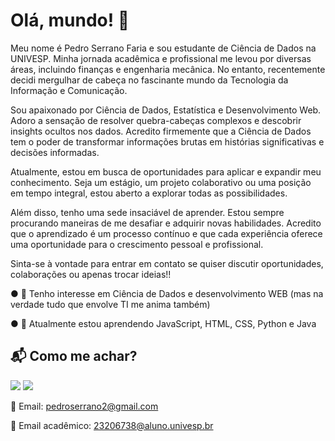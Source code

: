 # Olá, mundo! 👋

Meu nome é Pedro Serrano Faria e sou estudante de Ciência de Dados na UNIVESP. Minha jornada acadêmica e profissional me levou por diversas áreas, incluindo finanças e engenharia mecânica. No entanto, recentemente decidi mergulhar de cabeça no fascinante mundo da Tecnologia da Informação e Comunicação.

Sou apaixonado por Ciência de Dados, Estatística e Desenvolvimento Web. Adoro a sensação de resolver quebra-cabeças complexos e descobrir insights ocultos nos dados. Acredito firmemente que a Ciência de Dados tem o poder de transformar informações brutas em histórias significativas e decisões informadas.

Atualmente, estou em busca de oportunidades para aplicar e expandir meu conhecimento. Seja um estágio, um projeto colaborativo ou uma posição em tempo integral, estou aberto a explorar todas as possibilidades.

Além disso, tenho uma sede insaciável de aprender. Estou sempre procurando maneiras de me desafiar e adquirir novas habilidades. Acredito que o aprendizado é um processo contínuo e que cada experiência oferece uma oportunidade para o crescimento pessoal e profissional.

Sinta-se à vontade para entrar em contato se quiser discutir oportunidades, colaborações ou apenas trocar ideias!! 

● 👀 Tenho interesse em Ciência de Dados e desenvolvimento WEB (mas na verdade tudo que envolve TI me anima também)

● 🌱 Atualmente estou aprendendo JavaScript, HTML, CSS, Python e Java


## 📬 Como me achar? 

<a href="https://www.linkedin.com/in/pedro-serrano-faria-459ba528b/"><img src="https://img.shields.io/badge/linkedin-%230077B5.svg?style=for-the-badge&logo=linkedin&logoColor=white"></a> <a href="https://www.instagram.com/pedro.sfaria/"><img src="https://img.shields.io/badge/Instagram-%23E4405F.svg?style=for-the-badge&logo=Instagram&logoColor=white"></a>

📧 Email: [pedroserrano2@gmail.com](mailto:pedroserrano2@gmail.com)

📧 Email acadêmico: [23206738@aluno.univesp.br](mailto:23206738@aluno.univesp.br)

<!--
**pedrosfaria2/pedrosfaria2** is a ✨ _special_ ✨ repository because its `README.md` (this file) appears on your GitHub profile.

Here are some ideas to get you started:

- 🔭 I’m currently working on ...
- 🌱 I’m currently learning ...
- 👯 I’m looking to collaborate on ...
- 🤔 I’m looking for help with ...
- 💬 Ask me about ...
- 📫 How to reach me: ...
- 😄 Pronouns: ...
- ⚡ Fun fact: ...
-->

